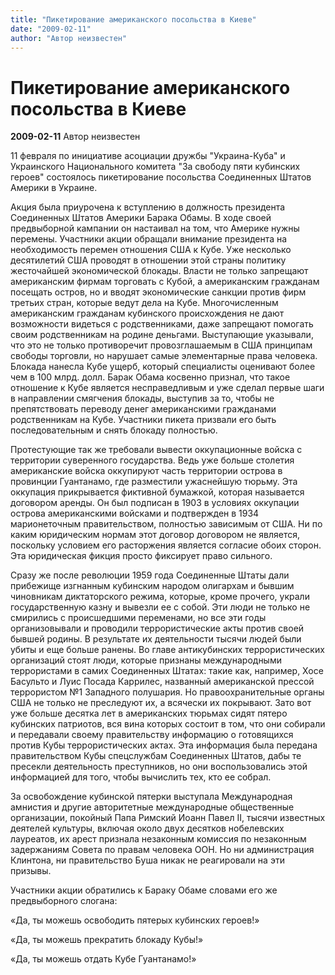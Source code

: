 ```yaml
---
title: "Пикетирование американского посольства в Киеве"
date: "2009-02-11"
author: "Автор неизвестен"
---
```


# Пикетирование американского посольства в Киеве

**2009-02-11** Автор неизвестен

11 февраля по инициативе асоциации дружбы "Украина-Куба" и Украинского Национального комитета "За свободу пяти кубинских героев" состоялось пикетирование посольства Соединенных Штатов Америки в Украине.

Акция была приурочена к вступлению в должность президента Соединенных Штатов Америки Барака Обамы. В ходе своей предвыборной кампании он настаивал на том, что Америке нужны перемены. Участники акции обращали внимание президента на необходимость перемен отношения США к Кубе. Уже несколько десятилетий США проводят в отношении этой страны политику жесточайшей экономической блокады. Власти не только запрещают американским фирмам торговать с Кубой, а американским гражданам посещать остров, но и вводят экономические санкции против фирм третьих стран, которые ведут дела на Кубе. Многочисленным американским гражданам кубинского происхождения не дают возможности видеться с родственниками, даже запрещают помогать своим родственникам на родине деньгами. Выступающие указывали, что это не только противоречит провозглашаемым в США принципам свободы торговли, но нарушает самые элементарные права человека. Блокада нанесла Кубе ущерб, который специалисты оценивают более чем в 100 млрд. долл. Барак Обама косвенно признал, что такое отношение к Кубе является несправедливым и уже сделал первые шаги в направлении смягчения блокады, выступив за то, чтобы не препятствовать переводу денег американскими гражданами родственникам на Кубе. Участники пикета призвали его быть последовательным и снять блокаду полностью.

Протестующие так же требовали вывести оккупационные войска с территории суверенного государства. Ведь уже больше столетия американские войска оккупируют часть территории острова в провинции Гуантанамо, где разместили ужаснейшую тюрьму. Эта оккупация прикрывается фиктивной бумажкой, которая называется договором аренды. Он был подписан в 1903 в условиях оккупации острова американскими войсками и подтвержден в 1934 марионеточным правительством, полностью зависимым от США. Ни по каким юридическим нормам этот договор договором не является, поскольку условием его расторжения является согласие обоих сторон. Эта юридическая фикция просто фиксирует право сильного.

Сразу же после революции 1959 года Соединенные Штаты дали прибежище изгнанным кубинским народом олигархам и бывшим чиновникам диктаторского режима, которые, кроме прочего, украли государственную казну и вывезли ее с собой. Эти люди не только не смирились с происшедшими переменами, но все эти годы организовывали и проводили террористические акты против своей бывшей родины. В результате их деятельности тысячи людей были убиты и еще больше ранены. Во главе антикубинских террористических организаций стоят люди, которые признаны международными террористами в самих Соединенных Штатах: такие как, например, Хосе Басульто и Луис Посада Каррилес, названный американской прессой террористом №1 Западного полушария. Но правоохранительные органы США не только не преследуют их, а всячески их покрывают. Зато вот уже больше десятка лет в американских тюрьмах сидят пятеро кубинских патриотов, вся вина которых состоит в том, что они собирали и передавали своему правительству информацию о готовящихся против Кубы террористических актах. Эта информация была передана правительством Кубы спецслужбам Соединенных Штатов, дабы те пресекли деятельность преступников, но они воспользовались этой информацией для того, чтобы вычислить тех, кто ее собрал.

За освобождение кубинской пятерки выступала Международная амнистия и другие авторитетные международные общественные организации, покойный Папа Римский Иоанн Павел II, тысячи известных деятелей культуры, включая около двух десятков нобелевских лауреатов, их арест признала незаконным комиссия по незаконным задержаниям Совета по правам человека ООН. Но ни администрация Клинтона, ни правительство Буша никак не реагировали на эти призывы.

Участники акции обратились к Бараку Обаме словами его же предвыборного слогана:

«Да, ты можешь освободить пятерых кубинских героев!»

«Да, ты можешь прекратить блокаду Кубы!»

«Да, ты можешь отдать Кубе Гуантанамо!»
